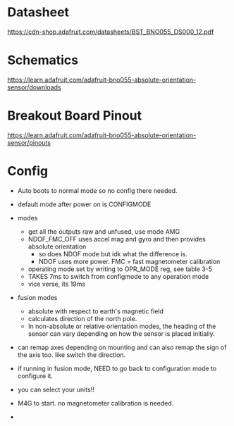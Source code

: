 # Datasheet
https://cdn-shop.adafruit.com/datasheets/BST_BNO055_DS000_12.pdf

# Schematics
https://learn.adafruit.com/adafruit-bno055-absolute-orientation-sensor/downloads

# Breakout Board Pinout
https://learn.adafruit.com/adafruit-bno055-absolute-orientation-sensor/pinouts


# Config
- Auto boots to normal mode so no config there needed.
- default mode after power on is CONFIGMODE
- modes
  - get all the outputs raw and unfused, use mode AMG
  - NDOF_FMC_OFF uses accel mag and gyro and then provides absolute orientation
    - so does NDOF mode but idk what the difference is.
    - NDOF uses more power. FMC = fast magnetometer calibration
  - operating mode set by writing to OPR_MODE reg, see table 3-5
  - TAKES 7ms to switch from configmode to any operation mode
  - vice verse, its 19ms
- fusion modes
  - absolute with respect to earth's magnetic field
  - calculates direction  of the north pole. 
  - In non-absolute or relative orientation modes, the heading of the sensor can vary depending on how the sensor is placed initially.
- can remap axes depending on mounting and can also remap the sign of the axis too. like switch the direction. 
- if running in fusion mode, NEED to go back to configuration mode to configure it. 
- you can select your units!!


- M4G to start. no magnetometer calibration is needed.
- 